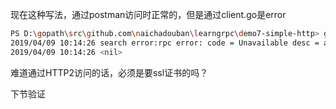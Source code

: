 现在这种写法，通过postman访问时正常的，但是通过client.go是error
```bash
PS D:\gopath\src\github.com\naichadouban\learngrpc\demo7-simple-http> go run .\client.go
2019/04/09 10:14:26 search error:rpc error: code = Unavailable desc = all SubConns are in TransientFailure, latest connection error: <nil>
2019/04/09 10:14:26 <nil>

```
难道通过HTTP2访问的话，必须是要ssl证书的吗？



下节验证
